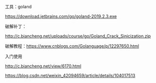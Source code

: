 工具：goland

https://download.jetbrains.com/go/goland-2019.2.3.exe

破解补丁：

http://c.biancheng.net/uploads/course/go/Goland_Crack_Sinicization.zip

破解教程：https://www.cnblogs.com/Golanguage/p/12297650.html



入门使用

http://c.biancheng.net/view/6170.html

https://blog.csdn.net/weixin_42094659/article/details/104017513